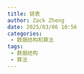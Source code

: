 ```yaml
---
title: 链表
author: Zack Zheng
date: 2025/03/06 10:56
categories:
 - 数据结构和算法
tags:
 - 数据结构
 - 算法
---
```

